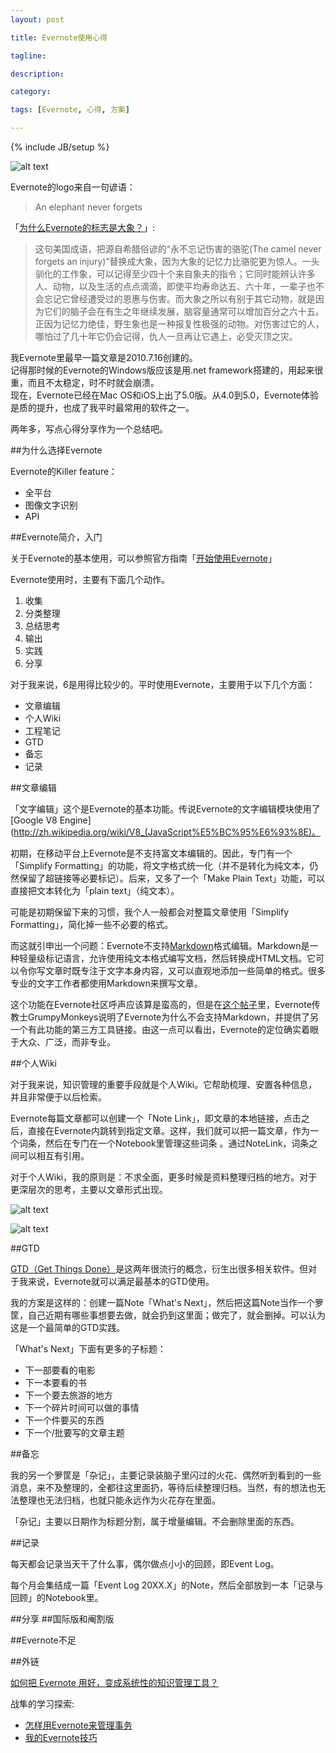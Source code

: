 ```yaml
---
layout: post

title: Evernote使用心得

tagline:

description:

category:

tags: [Evernote, 心得, 方案]

---
```


{% include JB/setup %}

![alt text](/image/evernote-logo.png)

Evernote的logo来自一句谚语：

>An elephant never forgets

「[为什么Evernote的标志是大象？](http://blog.linz.im/2012/evernote-elephant.html)」:

>这句美国成语，把源自希腊俗谚的“永不忘记伤害的骆驼(The camel never forgets an injury)”替换成大象，因为大象的记忆力比骆驼更为惊人。一头驯化的工作象，可以记得至少四十个来自象夫的指令；它同时能辨认许多人、动物，以及生活的点点滴滴，即使平均寿命达五、六十年，一辈子也不会忘记它曾经遭受过的恩惠与伤害。而大象之所以有别于其它动物，就是因为它们的脑子会在有生之年继续发展，脑容量通常可以增加百分之六十五。正因为记忆力绝佳，野生象也是一种报复性极强的动物。对伤害过它的人，哪怕过了几十年它仍会记得，仇人一旦再让它遇上，必受灭顶之灾。  

我Evernote里最早一篇文章是2010.7.16创建的。  
记得那时候的Evernote的Windows版应该是用.net framework搭建的，用起来很重，而且不太稳定，时不时就会崩溃。  
现在，Evernote已经在Mac OS和iOS上出了5.0版。从4.0到5.0，Evernote体验是质的提升，也成了我平时最常用的软件之一。

两年多，写点心得分享作为一个总结吧。

##为什么选择Evernote

Evernote的Killer feature：

  *  全平台
  *  图像文字识别
  *  API
  
##Evernote简介，入门

关于Evernote的基本使用，可以参照官方指南「[开始使用Evernote](http://evernote.com/intl/zh-cn/getting_started/)」

Evernote使用时，主要有下面几个动作。

  1. 收集
  2. 分类整理
  3. 总结思考
  4. 输出
  5. 实践
  6. 分享

对于我来说，6是用得比较少的。平时使用Evernote，主要用于以下几个方面：

  * 文章编辑
  * 个人Wiki
  * 工程笔记
  * GTD
  * 备忘
  * 记录


##文章编辑

「文字编辑」这个是Evernote的基本功能。传说Evernote的文字编辑模块使用了[Google V8 Engine](http://zh.wikipedia.org/wiki/V8_(JavaScript%E5%BC%95%E6%93%8E)。

初期，在移动平台上Evernote是不支持富文本编辑的。因此，专门有一个「Simplify Formatting」的功能，将文字格式统一化（并不是转化为纯文本，仍然保留了超链接等必要标记）。后来，又多了一个「Make Plain Text」功能，可以直接把文本转化为「plain text」（纯文本）。

可能是初期保留下来的习惯，我个人一般都会对整篇文章使用「Simplify Formatting」，简化掉一些不必要的格式。

而这就引申出一个问题：Evernote不支持[Markdown](http://zh.wikipedia.org/wiki/Markdown)格式编辑。Markdown是一种轻量级标记语言，允许使用纯文本格式编写文档，然后转换成HTML文档。它可以令你写文章时既专注于文字本身内容，又可以直观地添加一些简单的格式。很多专业的文字工作者都使用Markdown来撰写文章。

这个功能在Evernote社区呼声应该算是蛮高的，但是在[这个帖子](http://discussion.evernote.com/topic/1931-request-markdown-language/page__st__40)里，Evernote传教士GrumpyMonkeys说明了Evernote为什么不会支持Markdown，并提供了另一个有此功能的第三方工具链接。由这一点可以看出，Evernote的定位确实着眼于大众、广泛，而非专业。

##个人Wiki

对于我来说，知识管理的重要手段就是个人Wiki。它帮助梳理、安置各种信息，并且非常便于以后检索。

Evernote每篇文章都可以创建一个「Note Link」，即文章的本地链接，点击之后，直接在Evernote内跳转到指定文章。这样，我们就可以把一篇文章，作为一个词条，然后在专门在一个Notebook里管理这些词条 。通过NoteLink，词条之间可以相互有引用。

对于个人Wiki，我的原则是：不求全面，更多时候是资料整理归档的地方。对于更深层次的思考，主要以文章形式出现。

![alt text](/image/376e941e0e973b810dd544e1e2cc0ee0.jpeg)

![alt text](/image/ba2e0029b3d916055893079ca291c27f.jpeg)

##GTD

[GTD（Get Things Done）](http://zh.wikipedia.org/wiki/GTD)是这两年很流行的概念，衍生出很多相关软件。但对于我来说，Evernote就可以满足最基本的GTD使用。

我的方案是这样的：创建一篇Note「What's Next」，然后把这篇Note当作一个箩筐，自己近期有哪些事想要去做，就会扔到这里面；做完了，就会删掉。可以认为这是一个最简单的GTD实践。

「What's Next」下面有更多的子标题：

  * 下一部要看的电影
  * 下一本要看的书
  * 下一个要去旅游的地方
  * 下一个碎片时间可以做的事情
  * 下一个件要买的东西
  * 下一个/批要写的文章主题

##备忘

我的另一个箩筐是「杂记」，主要记录装脑子里闪过的火花、偶然听到看到的一些消息，来不及整理的，全都往这里面扔，等待后续整理归档。当然，有的想法也无法整理也无法归档，也就只能永远作为火花存在里面。

「杂记」主要以日期作为标题分割，属于增量编辑。不会删除里面的东西。

##记录

每天都会记录当天干了什么事，偶尔做点小小的回顾，即Event Log。

每个月会集结成一篇「Event Log 20XX.X」的Note，然后全部放到一本「记录与回顾」的Notebook里。

##分享
##国际版和阉割版

##Evernote不足

##外链

[如何把 Evernote 用好，变成系统性的知识管理工具？](http://www.zhihu.com/question/20232993)

战隼的学习探索:

  * [怎样用Evernote来管理事务](http://www.read.org.cn/html/1902-zen-yang-yong-evernote-lai-guan-li-shi-wu.html)
  * [我的Evernote技巧](http://www.read.org.cn/html/1897-evernto-1.html)

